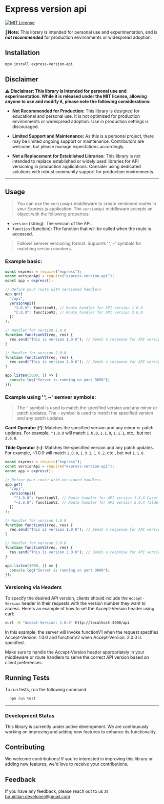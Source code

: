 # Express version api
[![MIT License](https://img.shields.io/badge/License-MIT-green.svg)](https://choosealicense.com/licenses/mit/)

**🛑Note:** This library is intended for personal use and experimentation, and is **_not recommended_** for production environments or widespread adoption.

## Installation

```bash
npm install express-version-api
```

## Disclaimer

**⚠️ Disclaimer: This library is intended for personal use and experimentation. While it is released under the MIT license, allowing anyone to use and modify it, please note the following considerations:**

- **Not Recommended for Production:** This library is designed for educational and personal use. It is not optimized for production environments or widespread adoption. Use in production settings is discouraged.

- **Limited Support and Maintenance:** As this is a personal project, there may be limited ongoing support or maintenance. Contributors are welcome, but please manage expectations accordingly.

- **Not a Replacement for Established Libraries:** This library is not intended to replace established or widely used libraries for API versioning in production applications. Consider using dedicated solutions with robust community support for production environments.

---

## Usage

> You can use the `versionApi` middleware to create versioned routes in your Express.js application. The `versionApi` middleware accepts an object with the following properties:

- `version` (string): The version of the API.
- `function` (function): The function that will be called when the route is accessed.

> Follows semver versioning format. Supports '^, ~' symbols for matching version numbers.

### Example basic:

```javascript
const express = require("express");
const versionApi = require("express-version-api");
const app = express();

// Define your route with versioned handlers
app.get(
  "/api",
  versionApi({
    "1.0.0": functionV1, // Route handler for API version 1.0.0
    "2.0.0": functionV2, // Route handler for API version 2.0.0
  })
);

// Handler for version 1.0.0
function functionV1(req, res) {
  res.send("This is version 1.0.0"); // Sends a response for API version 1.0.0
}

// Handler for version 2.0.0
function functionV2(req, res) {
  res.send("This is version 2.0.0"); // Sends a response for API version 2.0.0
}

app.listen(3000, () => {
  console.log("Server is running on port 3000");
});
```

### Example using '^, ~' semver symbols:

> The `^` symbol is used to match the specified version and any minor or patch updates. The `~` symbol is used to match the specified version and any patch updates.

**Caret Operator** **_(^)_**: Matches the specified version and any minor or patch updates. For example, `^1.0.0` will match `1.0.0`, `1.1.0`, `1.1.1`, etc., but not `2.0.0`.

**Tilde Operator** **_(~)_**: Matches the specified version and any patch updates. For example, ~1.0.0 will match `1.0.0`, `1.0.1`, `1.0.2`, etc., but not `1.1.0`.

```javascript
const express = require("express");
const versionApi = require("express-version-api");
const app = express();

// Define your route with versioned handlers
app.get(
  "/api",
  versionApi({
    "^1.0.0": functionV1, // Route handler for API version 1.X.X Caret Operator
    "~2.0.0": functionV2, // Route handler for API version 2.0.X Tilde Operator
  })
);

// Handler for version 1.0.0
function functionV1(req, res) {
  res.send("This is version 1.0.0"); // Sends a response for API version 1.X.X
}

// Handler for version 2.0.0
function functionV2(req, res) {
  res.send("This is version 2.0.0"); // Sends a response for API version 2.0.X
}

app.listen(3000, () => {
  console.log("Server is running on port 3000");
});
```

### Versioning via Headers

To specify the desired API version, clients should include the `Accept-Version` header in their requests with the version number they want to access. Here's an example of how to set the Accept-Version header using curl:

```bash
curl -H "Accept-Version: 1.0.0" http://localhost:3000/api
```

In this example, the server will invoke functionV1 when the request specifies Accept-Version: 1.0.0 and functionV2 when Accept-Version: 2.0.0 is specified.

Make sure to handle the Accept-Version header appropriately in your middleware or route handlers to serve the correct API version based on client preferences.

## Running Tests

To run tests, run the following command

```bash
  npm run test
```

---

### Development Status

This library is currently under active development. We are continuously working on improving and adding new features to enhance its functionality.

## Contributing
We welcome contributions! If you're interested in improving this library or adding new features, we'd love to receive your contributions.

## Feedback

If you have any feedback, please reach out to us at bquintian.developer@gmail.com